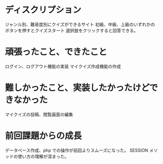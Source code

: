 # ディスクリプション

ジャンル別、難易度別にクイズができるサイト
初級、中級、上級のいずれかのボタンを押すとクイズスタート
選択肢をクリックすると回答できる。

# 頑張ったこと、できたこと

ログイン、ログアウト機能の実装
マイクイズ作成機能の作成

# 難しかったこと、実装したかったけどできなかった

マイクイズの投稿、閲覧画面の編集

# 前回課題からの成長

データベース作成、php での操作が前回よりスムーズになった。
SESSION メソッドの使い方の理解が深まった。
